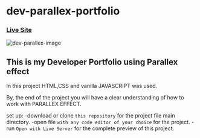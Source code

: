 # dev-parallex-portfolio

### [Live Site](https://rumpelstiltskinjnr.github.io/dev-parallex-portfolio/)

![dev-parallex-image](https://user-images.githubusercontent.com/116870256/207714937-90667a52-fe0a-4048-967e-4755210f7cb0.JPG)

## This is my Developer Portfolio using Parallex effect

In this project HTML,CSS and vanilla JAVASCRIPT was used.

By, the end of the project you will have a clear understanding of how to work with PARALLEX EFFECT.

set up:
-download or clone ```this repository``` for the project file main directory.
-open file ```with any code editor of your choice``` for the project.
-run ```Open with Live Server``` for the complete preview of this project.
